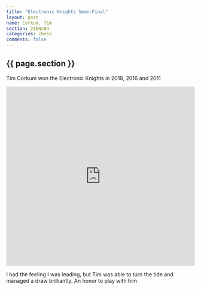 ```yaml
---
title: "Electronic Knights Semi-Final"
layout: post
name: Corkum, Tim
section: 21ENs04
categories: chess
comments: false
---
```

<h2>{{ page.section }}</h2>

Tim Corkum won the Electronic Knights in 2018, 2016 and 2011

<div style="display: flex; justify-content: center;">
  <iframe style='border: 0;' width='760px' height='480px' src='https://share.chessbase.com/SharedGames/frame/?p=n0EWyBbXH+TTThRmlQLPFiUsvofXin0Urx7Nn8oIs1nlKWWjEvUJCIz6WV0XLPpo'></iframe>
</div>

I had the feeling I was leading, but Tim was able to turn the tide and managed a draw brilliantly. An honor to play with him
